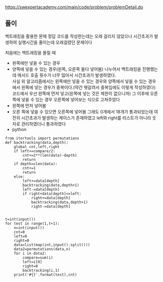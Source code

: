 https://swexpertacademy.com/main/code/problem/problemDetail.do

## 풀이
백트래킹을 활용한 문제 정답 코드를 작성한는데는 오래 걸리지 않았으나 시간초과가 발생하여 실행시간을 줄이는데 오래걸렸던 문제이다
<br>

처음에는 백트래킹을 돌릴 때
- 왼쪽에만 넣을 수 있는 경우
- 양쪽에 넣을 수 있는 경우(왼쪽, 오른쪽 둘다 넣어봄)
나누어서 백트래킹을 진행했는데 메서드 호출 횟수가 너무 많아서 시간초과가 발생하였다.<br>
사실 위 알고리즘에서는 왼쪽에만 넣을 수 있는 경우와 양쪽에서 넣을 수 있는 경우에서 왼쪽에 넣는 경우가 중복이다.(약간 헷갈려서 중복임에도 이렇게 작성하였다) 
코드에서 우선 왼쪽에 먼저 넣고(왼쪽에 넣는 것은 제한이 없으니까) 그 이후에 오른쪽에 넣을 수 있는 경우 오른쪽에 넣어보는 식으로 고쳐주었다
- 왼쪽에 먼저 넣어봄
- 오른 쪽에 넣을 수 있으면 오른쪽에 넣어봄
그래도 0개에서 18개가 통과되었는데 여전히 시간초과가 발생하는 케이스가 존재하였고 left와 right를 리스트가 아니라 숫자로 관리하였더니 통과하였다
- python
```
from itertools import permutations
def backtracking(data,depth):
    global cnt,left,right
    if left>=compare/2:
        cnt+=2**(len(data)-depth)
        return
    if depth==len(data):
        cnt+=1
        return
    else:
        left+=data[depth]
        backtracking(data,depth+1)
        left-=data[depth]
        if right+data[depth]<=left:
            right+=data[depth]
            backtracking(data,depth+1)
            right-=data[depth]


t=int(input())
for test in range(1,t+1):
    n=int(input())
    cnt=0
    left=0
    right=0
    data=list(map(int,input().split()))
    data2=permutations(data,n)
    for i in data2:
        compare=sum(i)
        left=i[0]
        right=0
        backtracking(i,1)
    print('#{}'.format(test),cnt)
```

